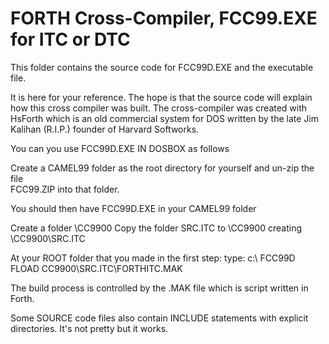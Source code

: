 # FORTH Cross-Compiler, FCC99.EXE for ITC or DTC 

This folder contains the source code for FCC99D.EXE and the executable file.

It is here for your reference. The hope is that the source code will explain how this cross compiler was built.
The cross-compiler was created with HsForth which is an old commercial system for DOS written by the late Jim Kalihan (R.I.P.) founder of Harvard Softworks.


You can you use FCC99D.EXE IN DOSBOX as follows

Create a CAMEL99 folder as the root directory for yourself and un-zip the file  
FCC99.ZIP into that folder.

You should then have FCC99D.EXE in your CAMEL99 folder

Create a folder \CC9900
Copy the folder SRC.ITC to \CC9900  creating  \CC9900\SRC.ITC

At your ROOT folder that you made in the first step:
type:
c:\ FCC99D FLOAD CC9900\SRC.ITC\FORTHITC.MAK <enter>

The build process is controlled by the .MAK file which is script 
written in Forth. 

Some SOURCE code files also contain INCLUDE statements with explicit
directories. It's not pretty but it works. 
